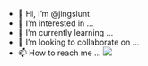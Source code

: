 - 👋 Hi, I’m @jingslunt
- 👀 I’m interested in ...
- 🌱 I’m currently learning ...
- 💞️ I’m looking to collaborate on ...
- 📫 How to reach me ...
![](https://raw.githubusercontent.com/blueedgetechno/blueedgetechno/master/img/profile2.gif)
<!---
jingslunt/jingslunt is a ✨ special ✨ repository because its `README.md` (this file) appears on your GitHub profile.
You can click the Preview link to take a look at your changes.
--->
